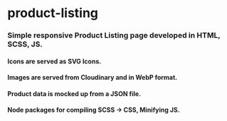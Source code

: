 # product-listing

### Simple responsive Product Listing page developed in HTML, SCSS, JS.
#### Icons are served as SVG Icons.
#### Images are served from Cloudinary and in WebP format.
#### Product data is mocked up from a JSON file. 
#### Node packages for compiling SCSS -> CSS, Minifying JS.

